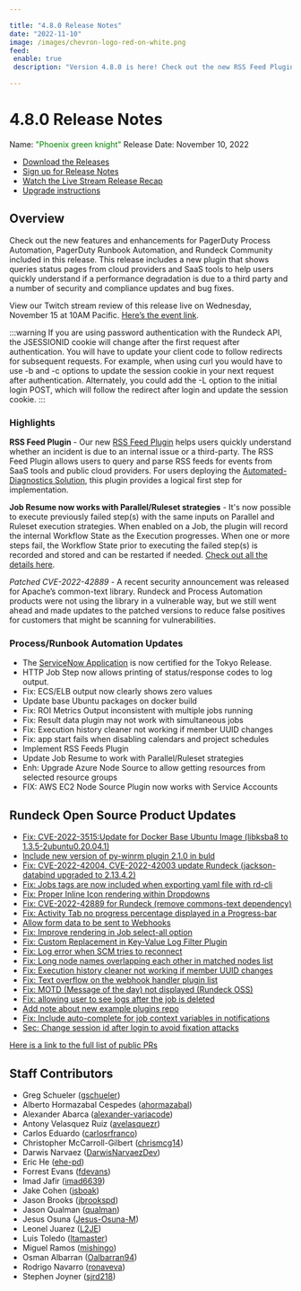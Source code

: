 ```yaml
---

title: "4.8.0 Release Notes"
date: "2022-11-10"
image: /images/chevron-logo-red-on-white.png
feed:
 enable: true
 description: "Version 4.8.0 is here! Check out the new RSS Feed Plugin that will help streamline Automated Diagnostics and Resume Jobs using Ruleset and Parallel Strategies."

---
```


# 4.8.0 Release Notes

Name: <span style="color: green"><span class="glyphicon glyphicon-knight"></span> "Phoenix green knight"</span>
Release Date: November 10, 2022

- [Download the Releases](https://download.rundeck.com/)
- [Sign up for Release Notes](https://www.rundeck.com/release-notes-signup)
- [Watch the Live Stream Release Recap](https://youtu.be/UgOePLEIcfw)
- [Upgrade instructions](/upgrading/)

## Overview

Check out the new features and enhancements for PagerDuty Process Automation, PagerDuty Runbook Automation, and Rundeck Community included in this release. This release includes a new plugin that shows queries status pages from cloud providers and SaaS tools to help users quickly understand if a performance degradation is due to a third party and a number of security and compliance updates and bug fixes.

View our Twitch stream review of this release live on Wednesday, November 15 at 10AM Pacific. [Here’s the event link](https://www.twitch.tv/pagerduty/schedule?seriesID=792f972e-f876-4135-b6c2-6ea30a5c0330).

:::warning
If you are using password authentication with the Rundeck API, the JSESSIONID cookie will change after the first request after authentication. You will have to update your client code to follow redirects for subsequent requests. For example, when using curl you would have to use -b and -c options to update the session cookie in your next request after authentication. Alternately, you could add the -L option to the initial login POST, which will follow the redirect after login and update the session cookie.
:::
### Highlights

**RSS Feed Plugin** - Our new [RSS Feed Plugin](/manual/workflow-steps/rss-feed-plugin.md) helps users quickly understand whether an incident is due to an internal issue or a third-party. The RSS Feed Plugin allows users to query and parse RSS feeds for events from SaaS tools and public cloud providers. For users deploying the [Automated-Diagnostics Solution](/learning/solutions/automated-diagnostics/solution-overview.md), this plugin provides a logical first step for implementation.

**Job Resume now works with Parallel/Ruleset strategies** - It's now possible to execute previously failed step(s) with the same inputs on Parallel and Ruleset execution strategies.  When enabled on a Job, the plugin will record the internal Workflow State as the Execution progresses. When one or more steps fail, the Workflow State prior to executing the failed step(s) is recorded and stored and can be restarted if needed.  [Check out all the details here](/manual/execution-lifecycle/job-resume.md).

_Patched CVE-2022-42889_ - A recent security announcement was released for Apache’s common-text library. Rundeck and Process Automation products were not using the library in a vulnerable way, but we still went ahead and made updates to the patched versions to reduce false positives for customers that might be scanning for vulnerabilities.

### Process/Runbook Automation Updates

* The [ServiceNow Application](/manual/integrations/servicenow-app.md) is now certified for the Tokyo Release.
* HTTP Job Step now allows printing of status/response codes to log output.
* Fix: ECS/ELB output now clearly shows zero values
* Update base Ubuntu packages on docker build
* Fix: ROI Metrics Output inconsistent with multiple jobs running
* Fix: Result data plugin may not work with simultaneous jobs
* Fix: Execution history cleaner not working if member UUID changes
* Fix: app start fails when disabling calendars and project schedules
* Implement RSS Feeds Plugin
* Update Job Resume to work with Parallel/Ruleset strategies
* Enh: Upgrade Azure Node Source to allow getting resources from selected resource groups
* FIX: AWS EC2 Node Source Plugin now works with Service Accounts


## Rundeck Open Source Product Updates

* [Fix: CVE-2022-3515:Update for Docker Base Ubuntu Image (libksba8 to 1.3.5-2ubuntu0.20.04.1) ](https://github.com/rundeck/rundeck/pull/7981)
* [Include new version of py-winrm plugin 2.1.0 in buld](https://github.com/rundeck/rundeck/pull/7980)
* [Fix: CVE-2022-42004, CVE-2022-42003 update Rundeck (jackson-databind upgraded to 2.13.4.2)](https://github.com/rundeck/rundeck/pull/7977)
* [Fix: Jobs tags are now included when exporting yaml file with rd-cli](https://github.com/rundeck/rundeck/pull/7976)
* [Fix: Proper Inline Icon rendering within Dropdowns](https://github.com/rundeck/rundeck/pull/7975)
* [Fix: CVE-2022-42889 for Rundeck (remove commons-text dependency)](https://github.com/rundeck/rundeck/pull/7972)
* [Fix: Activity Tab no progress percentage displayed in a Progress-bar](https://github.com/rundeck/rundeck/pull/7971)
* [Allow form data to be sent to Webhooks](https://github.com/rundeck/rundeck/pull/7969)
* [Fix: Improve rendering in Job select-all option](https://github.com/rundeck/rundeck/pull/7967)
* [Fix: Custom Replacement in Key-Value Log Filter Plugin](https://github.com/rundeck/rundeck/pull/7966)
* [Fix: Log error when SCM tries to reconnect](https://github.com/rundeck/rundeck/pull/7962)
* [Fix: Long node names overlapping each other in matched nodes list](https://github.com/rundeck/rundeck/pull/7956)
* [Fix: Execution history cleaner not working if member UUID changes](https://github.com/rundeck/rundeck/pull/7952)
* [Fix: Text overflow on the webhook handler plugin list](https://github.com/rundeck/rundeck/pull/7950)
* [Fix: MOTD (Message of the day) not displayed (Rundeck OSS)](https://github.com/rundeck/rundeck/pull/7935)
* [Fix: allowing user to see logs after the job is deleted](https://github.com/rundeck/rundeck/pull/7929)
* [Add note about new example plugins repo](https://github.com/rundeck/rundeck/pull/7891)
* [Fix: Include auto-complete for job context variables in notifications](https://github.com/rundeck/rundeck/pull/7886)
* [Sec: Change session id after login to avoid fixation attacks](https://github.com/rundeck/rundeck/pull/7884)


[Here is a link to the full list of public PRs](https://github.com/rundeck/rundeck/pulls?q=is%3Apr+milestone%3A4.8.0+is%3Aclosed)

## Staff Contributors

* Greg Schueler ([gschueler](https://github.com/gschueler))
* Alberto Hormazabal Cespedes ([ahormazabal](https://github.com/ahormazabal))
* Alexander Abarca ([alexander-variacode](https://github.com/alexander-variacode))
* Antony Velasquez Ruiz ([avelasquezr](https://github.com/avelasquezr))
* Carlos Eduardo ([carlosrfranco](https://github.com/carlosrfranco))
* Christopher McCarroll-Gilbert ([chrismcg14](https://github.com/chrismcg14))
* Darwis Narvaez ([DarwisNarvaezDev](https://github.com/DarwisNarvaezDev))
* Eric He ([ehe-pd](https://github.com/ehe-pd))
* Forrest Evans ([fdevans](https://github.com/fdevans))
* Imad Jafir ([imad6639](https://github.com/imad6639))
* Jake Cohen ([jsboak](https://github.com/jsboak))
* Jason Brooks ([jbrookspd](https://github.com/jbrookspd))
* Jason Qualman ([qualman](https://github.com/qualman))
* Jesus Osuna ([Jesus-Osuna-M](https://github.com/Jesus-Osuna-M))
* Leonel Juarez ([L2JE](https://github.com/L2JE))
* Luis Toledo ([ltamaster](https://github.com/ltamaster))
* Miguel Ramos ([mishingo](https://github.com/mishingo))
* Osman Albarran ([Oalbarran94](https://github.com/Oalbarran94))
* Rodrigo Navarro ([ronaveva](https://github.com/ronaveva))
* Stephen Joyner ([sjrd218](https://github.com/sjrd218))
